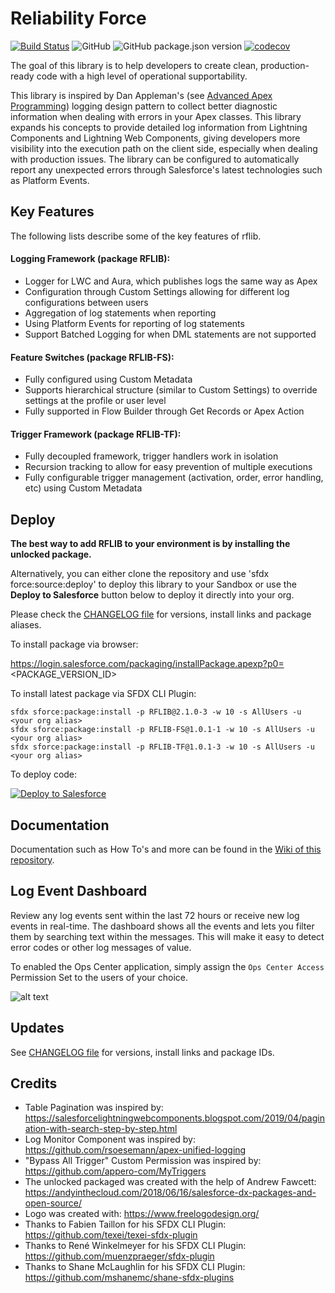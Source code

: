 # Reliability Force

[![Build Status](https://img.shields.io/circleci/build/github/j-fischer/rflib/master)](https://travis-ci.org/j-fischer/rflib) ![GitHub](https://img.shields.io/github/license/j-fischer/rflib) ![GitHub package.json version](https://img.shields.io/github/package-json/v/j-fischer/rflib) [![codecov](https://codecov.io/gh/j-fischer/rflib/branch/master/graph/badge.svg)](https://codecov.io/gh/j-fischer/rflib)

The goal of this library is to help developers to create clean, production-ready code with a high level of operational supportability.

This library is inspired by Dan Appleman's (see [Advanced Apex Programming](https://www.amazon.com/gp/product/1936754126/ref=as_li_tl?ie=UTF8&tag=apexbook-20&camp=1789&creative=9325&linkCode=as2&creativeASIN=1936754126&linkId=2e3446c23a7a7cc6c947ec1bb2480434))
logging design pattern to collect better diagnostic information when dealing with errors in your Apex classes. This library expands
his concepts to provide detailed log information from Lightning Components and Lightning Web Components, giving developers more visibility
into the execution path on the client side, especially when dealing with production issues. The library can be configured to
automatically report any unexpected errors through Salesforce's latest technologies such as Platform Events.

## Key Features

The following lists describe some of the key features of rflib.

#### Logging Framework (package RFLIB):

-   Logger for LWC and Aura, which publishes logs the same way as Apex
-   Configuration through Custom Settings allowing for different log configurations between users
-   Aggregation of log statements when reporting
-   Using Platform Events for reporting of log statements
-   Support Batched Logging for when DML statements are not supported

#### Feature Switches (package RFLIB-FS):

-   Fully configured using Custom Metadata
-   Supports hierarchical structure (similar to Custom Settings) to override settings at the profile or user level
-   Fully supported in Flow Builder through Get Records or Apex Action

#### Trigger Framework (package RFLIB-TF):

-   Fully decoupled framework, trigger handlers work in isolation
-   Recursion tracking to allow for easy prevention of multiple executions
-   Fully configurable trigger management (activation, order, error handling, etc) using Custom Metadata

## Deploy

**The best way to add RFLIB to your environment is by installing the unlocked package.**

Alternatively, you can either clone the repository and use 'sfdx force:source:deploy' to deploy this library to your Sandbox or use the **Deploy to Salesforce**
button below to deploy it directly into your org.

Please check the [CHANGELOG file](https://github.com/j-fischer/rflib/blob/master/CHANGELOG.md) for versions, install links and package aliases.

To install package via browser:

https://login.salesforce.com/packaging/installPackage.apexp?p0=<PACKAGE_VERSION_ID>

To install latest package via SFDX CLI Plugin:

```
sfdx sforce:package:install -p RFLIB@2.1.0-3 -w 10 -s AllUsers -u <your org alias>
sfdx sforce:package:install -p RFLIB-FS@1.0.1-1 -w 10 -s AllUsers -u <your org alias>
sfdx sforce:package:install -p RFLIB-TF@1.0.1-3 -w 10 -s AllUsers -u <your org alias>
```

To deploy code:

<a href="https://githubsfdeploy.herokuapp.com/?owner=j-fischer&repo=rflib&ref=master">
  <img alt="Deploy to Salesforce"
       src="https://raw.githubusercontent.com/afawcett/githubsfdeploy/master/src/main/webapp/resources/img/deploy.png">
</a>

## Documentation

Documentation such as How To's and more can be found in the [Wiki of this repository](https://github.com/j-fischer/rflib/wiki/Ops-Center-Logging-Dashboard).

## Log Event Dashboard

Review any log events sent within the last 72 hours or receive new log events in real-time. The dashboard shows all the events and lets you
filter them by searching text within the messages. This will make it easy to detect error codes or other log messages of value.

To enabled the Ops Center application, simply assign the `Ops Center Access` Permission Set to the users of your choice.

![alt text](https://github.com/j-fischer/rflib/blob/master/screenshots/Log_Monitor_Dashboard.gif 'Log Monitor Dashboard')

## Updates

See [CHANGELOG file](https://github.com/j-fischer/rflib/blob/master/CHANGELOG.md) for versions, install links and package IDs.

## Credits

-   Table Pagination was inspired by: https://salesforcelightningwebcomponents.blogspot.com/2019/04/pagination-with-search-step-by-step.html
-   Log Monitor Component was inspired by: https://github.com/rsoesemann/apex-unified-logging
-   "Bypass All Trigger" Custom Permission was inspired by: https://github.com/appero-com/MyTriggers
-   The unlocked packaged was created with the help of Andrew Fawcett: https://andyinthecloud.com/2018/06/16/salesforce-dx-packages-and-open-source/
-   Logo was created with: https://www.freelogodesign.org/
-   Thanks to Fabien Taillon for his SFDX CLI Plugin: https://github.com/texei/texei-sfdx-plugin
-   Thanks to René Winkelmeyer for his SFDX CLI Plugin: https://github.com/muenzpraeger/sfdx-plugin
-   Thanks to Shane McLaughlin for his SFDX CLI Plugin: https://github.com/mshanemc/shane-sfdx-plugins
